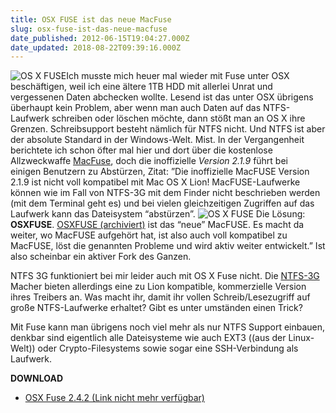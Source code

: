 ```yaml
---
title: OSX FUSE ist das neue MacFuse
slug: osx-fuse-ist-das-neue-macfuse
date_published: 2012-06-15T19:04:27.000Z
date_updated: 2018-08-22T09:39:16.000Z
---
```


![OS X FUSE](//picdump.thafaker.de/2012/06/Bildschirmfoto-2011-09-12-um-12.22.27-100x100.jpg)Ich musste mich heuer mal wieder mit Fuse unter OSX beschäftigen, weil ich eine ältere 1TB HDD mit allerlei Unrat und vergessenen Daten abchecken wollte. Lesend ist das unter OSX übrigens überhaupt kein Problem, aber wenn man auch Daten auf das NTFS-Laufwerk schreiben oder löschen möchte, dann stößt man an OS X ihre Grenzen. Schreibsupport besteht nämlich für NTFS nicht. Und NTFS ist aber der absolute Standard in der Windows-Welt. Mist. In der Vergangenheit berichtete ich schon öfter mal hier und dort über die kostenlose Allzweckwaffe [MacFuse](http://code.google.com/p/macfuse/), doch die inoffizielle *Version 2.1.9* führt bei einigen Benutzern zu Abstürzen, Zitat: ”Die inoffizielle MacFUSE Version 2.1.9 ist nicht voll kompatibel mit Mac OS X Lion! MacFUSE-Laufwerke können wie im Fall von NTFS-3G mit dem Finder nicht beschrieben werden (mit dem Terminal geht es) und bei vielen gleichzeitigen Zugriffen auf das Laufwerk kann das Dateisystem “abstürzen”.
![OS X FUSE](//picdump.thafaker.de/2012/06/Bildschirmfoto-2011-09-12-um-12.22.27.jpg)
Die Lösung: **OSXFUSE**. [OSXFUSE (archiviert)](http://web.archive.org/web/20110923231122/http://osxfuse.github.com:80/) ist das “neue” MacFUSE. Es macht da weiter, wo MacFUSE aufgehört hat, ist also auch voll kompatibel zu MacFUSE, löst die genannten Probleme und wird aktiv weiter entwickelt.” Ist also scheinbar ein aktiver Fork des Ganzen.

NTFS 3G funktioniert bei mir leider auch mit OS X Fuse nicht. Die [NTFS-3G](http://macntfs-3g.blogspot.de/) Macher bieten allerdings eine zu Lion kompatible, kommerzielle Version ihres Treibers an. Was macht ihr, damit ihr vollen Schreib/Lesezugriff auf große NTFS-Laufwerke erhaltet? Gibt es unter umständen einen Trick?

Mit Fuse kann man übrigens noch viel mehr als nur NTFS Support einbauen, denkbar sind eigentlich alle Dateisysteme wie auch EXT3 ((aus der Linux-Welt)) oder Crypto-Filesystems sowie sogar eine SSH-Verbindung als Laufwerk.

**DOWNLOAD**

- [OSX Fuse 2.4.2 (Link nicht mehr verfügbar)](https://github.com/downloads/osxfuse/osxfuse/OSXFUSE-2.4.2.dmg)
